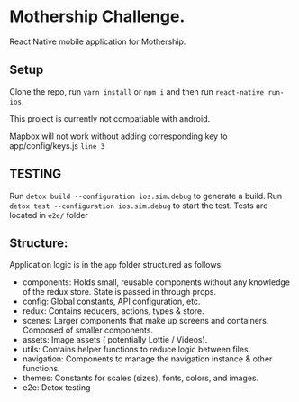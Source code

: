 # Mothership Challenge.

React Native mobile application for Mothership.

## Setup

Clone the repo, run `yarn install` or `npm i` and then run `react-native run-ios`.

This project is currently not compatiable with android.

Mapbox will not work without adding corresponding key to app/config/keys.js `line 3`

## TESTING

Run `detox build --configuration ios.sim.debug` to generate a build.
Run `detox test --configuration ios.sim.debug` to start the test.
Tests are located in `e2e/` folder

## Structure:

Application logic is in the `app` folder structured as follows:

- components: Holds small, reusable components without any knowledge of the redux store. State is passed in through props.
- config: Global constants, API configuration, etc.
- redux: Contains reducers, actions, types & store.
- scenes: Larger components that make up screens and containers. Composed of smaller components.
- assets: Image assets ( potentially Lottie / Videos).
- utils: Contains helper functions to reduce logic between files.
- navigation: Components to manage the navigation instance & other functions.
- themes: Constants for scales (sizes), fonts, colors, and images.
- e2e: Detox testing
